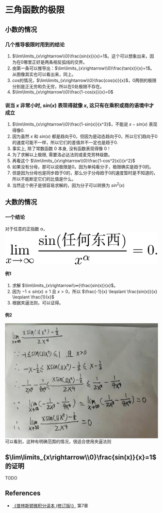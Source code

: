 # 三角函数的极限


## 小数的情况
### 几个推导极限时用到的结论
1. $\lim\limits_{x\rightarrow\\0}\frac{sin(x)}{x}=1$。这个可以想象出来，因为在0哪里正好是两条相反弧线的交界。
2. 由第一条可以推导出：$\lim\limits_{x\rightarrow\\0}\frac{tan(x)}{x}=1$。从图像其实也可以看出来，同上。
3. $cos$的情况，$\lim\limits_{x\rightarrow\\0}\frac{cos(x)}{x}$，0两侧的极限分别是正无穷和负无穷，所以在0处极限不存在。
4. $\lim\limits_{x\rightarrow\\0}\frac{1-cos(x)}{x}=0$

### 说当 $x$ 非常小时, $sin(x)$ 表现得就像 $x$, 这只有在乘积或商的语境中才成立
1. $\lim\limits_{x\rightarrow\\0}\frac{1-sin(x)}{x^3}$，不能说 $x-sin(x)$ 表现得像0.
2. 因为虽然 $x$ 和 $sin(x)$ 都是趋向于0，但因为是动态趋向于0，所以它们趋向于0的速度可能不一样，所以它们的差值并不一定也是趋于0.
3. 事实上, 除了常数函数 0 本身, 没有函数表现得像 0！
4. 为了求解以上极限, 需要洛必达法则或麦克劳林级数。
5. 再看这个 $\lim\limits_{x\rightarrow\\0}\frac{1-cos^2(x)}{x^2}$
6. 如果没有分母，那可以说极限是0。因为单纯看分子，极限确实是趋于0的。
7. 但是因为分母也是同步趋于0的，那么分子分母趋于0的速度暂时是不知道的，所以不能断定它们的比值是什么。
8. 当然这个例子是很容易求解的，因为分子可以转换为 $sin^2(x)$


## 大数的情况
### 一个结论
对于任意的正指数 α，
<img src="../images/01.png" width="600" style="display: block;" />

#### 例1
1. 求解 $\lim\limits_{x\rightarrow\\∞}\frac{sin(x)}{x}$。
2. 因为 $-1 \leqslant sin(x) \leqslant 1$ 且 $x>0$，所以 $\frac{-1}{x} \leqslant \frac{sin(x)}{x} \leqslant \frac{1}{x}$ 
3. 根据夹逼法则，可以证得。

#### 例2
<img src="../images/02.jpg" width="600" style="display: block;" />
可以看到，这种有明确范围的情况，很适合使用夹逼法则


## $\lim\limits_{x\rightarrow\\0}\frac{sin(x)}{x}=1$ 的证明
TODO


## References
* [《普林斯顿微积分读本 (修订版)》](https://book.douban.com/subject/26899701/) 第7章